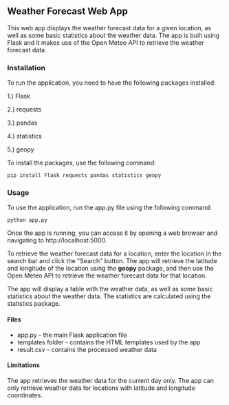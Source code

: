 ## Weather Forecast Web App
This web app displays the weather forecast data for a given location, as well as some basic statistics about the weather data. The app is built using Flask and it makes use of the Open Meteo API to retrieve the weather forecast data.

### Installation
To run the application, you need to have the following packages installed:

1.) Flask

2.) requests

3.) pandas

4.) statistics

5.) geopy

To install the packages, use the following command:

```
pip install Flask requests pandas statistics geopy
```

### Usage
To use the application, run the app.py file using the following command:

```
python app.py
```

Once the app is running, you can access it by opening a web browser and navigating to http://localhost:5000.

To retrieve the weather forecast data for a location, enter the location in the search bar and click the "Search" button. The app will retrieve the latitude and longitude of the location using the **geopy** package, and then use the Open Meteo API to retrieve the weather forecast data for that location.

The app will display a table with the weather data, as well as some basic statistics about the weather data. The statistics are calculated using the statistics package.

#### Files
- app.py - the main Flask application file
- templates folder - contains the HTML templates used by the app
- result.csv - contains the processed weather data

#### Limitations
The app retrieves the weather data for the current day only.
The app can only retrieve weather data for locations with latitude and longitude coordinates.